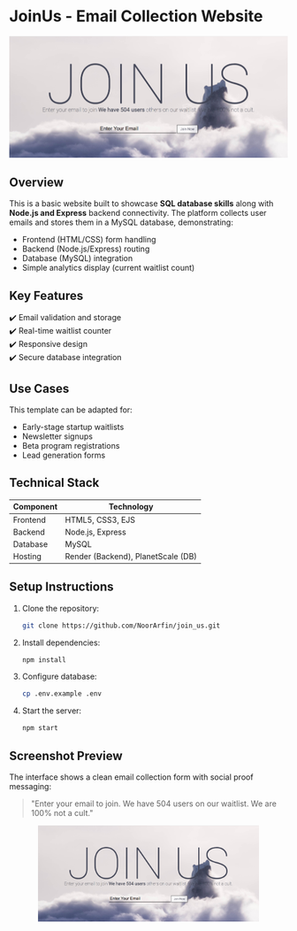 # JoinUs - Email Collection Website

![JoinUs Screenshot](join_us_result.png)

## Overview
This is a basic website built to showcase **SQL database skills** along with **Node.js and Express** backend connectivity. The platform collects user emails and stores them in a MySQL database, demonstrating:

- Frontend (HTML/CSS) form handling
- Backend (Node.js/Express) routing
- Database (MySQL) integration
- Simple analytics display (current waitlist count)

## Key Features
✔️ Email validation and storage  
✔️ Real-time waitlist counter  
✔️ Responsive design  
✔️ Secure database integration  

## Use Cases
This template can be adapted for:
- Early-stage startup waitlists
- Newsletter signups
- Beta program registrations
- Lead generation forms

## Technical Stack
| Component       | Technology |
|-----------------|------------|
| Frontend        | HTML5, CSS3, EJS |
| Backend         | Node.js, Express |
| Database        | MySQL |
| Hosting         | Render (Backend), PlanetScale (DB) |

## Setup Instructions
1. Clone the repository:
   ```bash
   git clone https://github.com/NoorArfin/join_us.git
   ```
2. Install dependencies:
   ```bash
   npm install
   ```
3. Configure database:
   ```bash
   cp .env.example .env
   ```
4. Start the server:
   ```bash
   npm start
   ```

## Screenshot Preview
The interface shows a clean email collection form with social proof messaging:

> "Enter your email to join. We have 504 users on our waitlist. We are 100% not a cult."

<div align="center">
  <img src="join_us_result.png" alt="JoinUs Interface" width="400">
</div>
